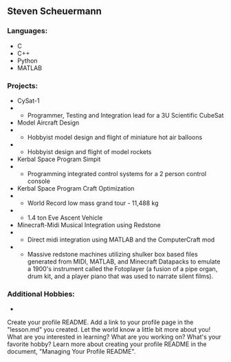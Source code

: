 ## Steven Scheuermann
### Languages:
* C
* C++
* Python
* MATLAB
### Projects:
* CySat-1
* * Programmer, Testing and Integration lead for a 3U Scientific CubeSat
* Model Aircraft Design
*  * Hobbyist model design and flight of miniature hot air balloons
*  * Hobbyist design and flight of model rockets
* Kerbal Space Program Simpit
*  * Programming integrated control systems for a 2 person control console
* Kerbal Space Program Craft Optimization
*  * World Record low mass grand tour - 11,488 kg
*  * 1.4 ton Eve Ascent Vehicle
* Minecraft-Midi Musical Integration using Redstone
*  * Direct midi integration using MATLAB and the ComputerCraft mod
*  * Massive redstone machines utilizing shulker box based files generated from MIDI, MATLAB, and Minecraft Datapacks to emulate a 1900's instrument called the Fotoplayer (a fusion of a pipe organ, drum kit, and a player piano that was used to narrate silent films).
### Additional Hobbies:
* 
 Create your profile README. Add a link to your profile page in the "lesson.md" you created. Let the world know a little bit more about you! What are you interested in learning? What are you working on? What's your favorite hobby? Learn more about creating your profile README in the document, "Managing Your Profile README".
